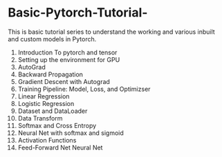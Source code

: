 # Basic-Pytorch-Tutorial-
This is basic tutorial series to understand the working and various inbuilt and custom models in Pytorch.
1) Introduction To pytorch and tensor 
2) Setting up the environment for GPU 
3) AutoGrad 
4) Backward Propagation 
5) Gradient Descent with Autograd 
6) Training Pipeline: Model, Loss, and Optimizser
7) Linear Regression 
8) Logistic Regression 
9) Dataset and DataLoader 
10) Data Transform 
11) Softmax and Cross Entropy 
12) Neural Net with softmax and sigmoid 
13) Activation Functions 
14) Feed-Forward Net Neural Net
